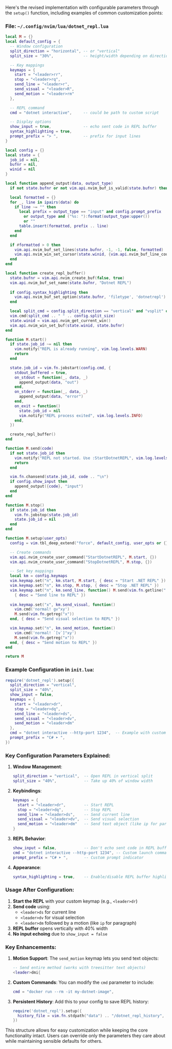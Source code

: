 Here's the revised implementation with configurable parameters through the `setup()` function, including examples of common customization points:

### File: `~/.config/nvim/lua/dotnet_repl.lua`

```lua
local M = {}
local default_config = {
  -- Window configuration
  split_direction = "horizontal", -- or "vertical"
  split_size = "30%",             -- height/width depending on direction

  -- Key mappings
  keymaps = {
    start = "<leader>rr",
    stop = "<leader>rq",
    send_line = "<leader>r",
    send_visual = "<leader>R",
    send_motion = "<leader>rm"
  },

  -- REPL command
  cmd = "dotnet interactive",     -- could be path to custom script

  -- Display options
  show_input = true,              -- echo sent code in REPL buffer
  syntax_highlighting = true,
  prompt_prefix = "> ",           -- prefix for input lines
}

local config = {}
local state = {
  job_id = nil,
  bufnr = nil,
  winid = nil
}

local function append_output(data, output_type)
  if not state.bufnr or not vim.api.nvim_buf_is_valid(state.bufnr) then return end

  local formatted = {}
  for _, line in ipairs(data) do
    if line ~= "" then
      local prefix = output_type == "input" and config.prompt_prefix
        or output_type and ("%s: "):format(output_type:upper())
        or ""
      table.insert(formatted, prefix .. line)
    end
  end

  if #formatted > 0 then
    vim.api.nvim_buf_set_lines(state.bufnr, -1, -1, false, formatted)
    vim.api.nvim_win_set_cursor(state.winid, {vim.api.nvim_buf_line_count(state.bufnr), 0})
  end
end

local function create_repl_buffer()
  state.bufnr = vim.api.nvim_create_buf(false, true)
  vim.api.nvim_buf_set_name(state.bufnr, "Dotnet REPL")
  
  if config.syntax_highlighting then
    vim.api.nvim_buf_set_option(state.bufnr, 'filetype', 'dotnetrepl')
  end

  local split_cmd = config.split_direction == "vertical" and "vsplit" or "split"
  vim.cmd(split_cmd .. " " .. config.split_size)
  state.winid = vim.api.nvim_get_current_win()
  vim.api.nvim_win_set_buf(state.winid, state.bufnr)
end

function M.start()
  if state.job_id ~= nil then
    vim.notify("REPL is already running", vim.log.levels.WARN)
    return
  end

  state.job_id = vim.fn.jobstart(config.cmd, {
    stdout_buffered = true,
    on_stdout = function(_, data, _)
      append_output(data, "out")
    end,
    on_stderr = function(_, data, _)
      append_output(data, "error")
    end,
    on_exit = function()
      state.job_id = nil
      vim.notify("REPL process exited", vim.log.levels.INFO)
    end,
  })

  create_repl_buffer()
end

function M.send(code)
  if not state.job_id then
    vim.notify("REPL not started. Use :StartDotnetREPL", vim.log.levels.ERROR)
    return
  end

  vim.fn.chansend(state.job_id, code .. "\n")
  if config.show_input then
    append_output({code}, "input")
  end
end

function M.stop()
  if state.job_id then
    vim.fn.jobstop(state.job_id)
    state.job_id = nil
  end
end

function M.setup(user_opts)
  config = vim.tbl_deep_extend("force", default_config, user_opts or {})

  -- Create commands
  vim.api.nvim_create_user_command("StartDotnetREPL", M.start, {})
  vim.api.nvim_create_user_command("StopDotnetREPL", M.stop, {})

  -- Set key mappings
  local km = config.keymaps
  vim.keymap.set("n", km.start, M.start, { desc = "Start .NET REPL" })
  vim.keymap.set("n", km.stop, M.stop, { desc = "Stop .NET REPL" })
  vim.keymap.set("n", km.send_line, function() M.send(vim.fn.getline(".")) end,
    { desc = "Send line to REPL" })
  
  vim.keymap.set("x", km.send_visual, function()
    vim.cmd('normal! gv"xy')
    M.send(vim.fn.getreg("x"))
  end, { desc = "Send visual selection to REPL" })

  vim.keymap.set("n", km.send_motion, function()
    vim.cmd('normal! `[v`]"xy')
    M.send(vim.fn.getreg("x"))
  end, { desc = "Send motion to REPL" })
end

return M
```

### Example Configuration in `init.lua`:

```lua
require('dotnet_repl').setup({
  split_direction = "vertical",
  split_size = "40%",
  show_input = false,
  keymaps = {
    start = "<leader>dr",
    stop = "<leader>dq",
    send_line = "<leader>ds",
    send_visual = "<leader>dv",
    send_motion = "<leader>dm"
  },
  cmd = "dotnet interactive --http-port 1234",  -- Example with custom args
  prompt_prefix = "C# ➤ ",
})
```

### Key Configuration Parameters Explained:

1. **Window Management**:
   ```lua
   split_direction = "vertical",  -- Open REPL in vertical split
   split_size = "40%",            -- Take up 40% of window width
   ```

2. **Keybindings**:
   ```lua
   keymaps = {
     start = "<leader>dr",        -- Start REPL
     stop = "<leader>dq",         -- Stop REPL
     send_line = "<leader>ds",    -- Send current line
     send_visual = "<leader>dv",  -- Send visual selection
     send_motion = "<leader>dm"   -- Send text object (like ip for paragraph)
   }
   ```

3. **REPL Behavior**:
   ```lua
   show_input = false,            -- Don't echo sent code in REPL buffer
   cmd = "dotnet interactive --http-port 1234", -- Custom launch command
   prompt_prefix = "C# ➤ ",       -- Custom prompt indicator
   ```

4. **Appearance**:
   ```lua
   syntax_highlighting = true,    -- Enable/disable REPL buffer highlighting
   ```

### Usage After Configuration:

1. **Start the REPL** with your custom keymap (e.g., `<leader>dr`)
2. **Send code** using:
   - `<leader>ds` for current line
   - `<leader>dv` for visual selection
   - `<leader>dm` followed by a motion (like `ip` for paragraph)
3. **REPL buffer** opens vertically with 40% width
4. **No input echoing** due to `show_input = false`

### Key Enhancements:

1. **Motion Support**:
   The `send_motion` keymap lets you send text objects:
   ```lua
   -- Send entire method (works with treesitter text objects)
   <leader>dmi{
   ```

2. **Custom Commands**:
   You can modify the `cmd` parameter to include:
   ```lua
   cmd = "docker run --rm -it my-dotnet-image",
   ```

3. **Persistent History**:
   Add this to your config to save REPL history:
   ```lua
   require('dotnet_repl').setup({
     history_file = vim.fn.stdpath("data") .. "/dotnet_repl_history",
   })
   ```

This structure allows for easy customization while keeping the core functionality intact. Users can override only the parameters they care about while maintaining sensible defaults for others.

